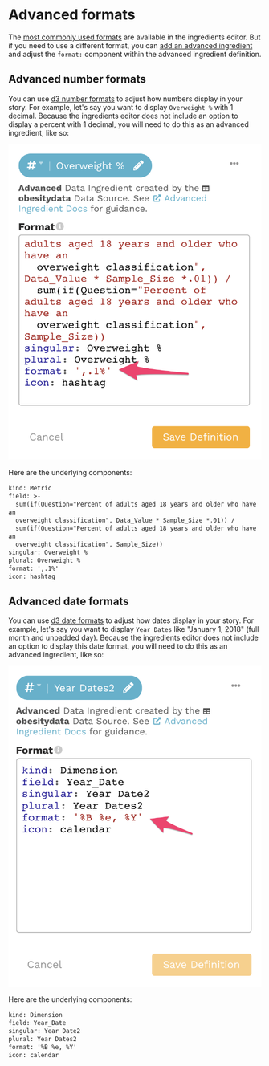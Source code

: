 # Advanced formats

The [most commonly used formats](../defining-ingredients/ingredient-formats.md) are available in the ingredients editor. But if you need to use a different format, you can [add an advanced ingredient](../defining-ingredients/#adding-an-advanced-ingredient) and adjust the `format:` component within the advanced ingredient definition.

## Advanced number formats

You can use  [d3 number formats](https://github.com/d3/d3-format) to adjust how numbers display in your story. For example, let's say you want to display `Overweight %` with 1 decimal. Because the ingredients editor does not include an option to display a percent with 1 decimal, you will need to do this as an advanced ingredient, like so:

![Set format to a percent with 1 decimal](../../../.gitbook/assets/image%20%2848%29.png)

Here are the underlying components:

```text
kind: Metric
field: >-
  sum(if(Question="Percent of adults aged 18 years and older who have an
  overweight classification", Data_Value * Sample_Size *.01)) /
  sum(if(Question="Percent of adults aged 18 years and older who have an
  overweight classification", Sample_Size))
singular: Overweight %
plural: Overweight %
format: ',.1%'
icon: hashtag
```

## Advanced date formats

You can use [d3 date formats](https://github.com/d3/d3-time-format) to adjust how dates display in your story. For example, let's say you want to display `Year Dates` like "January 1, 2018" \(full month and unpadded day\). Because the ingredients editor does not include an option to display this date format, you will need to do this as an advanced ingredient, like so:

![Set date format to full month and unpadded day](../../../.gitbook/assets/image%20%2849%29.png)

Here are the underlying components:

```text
kind: Dimension
field: Year_Date
singular: Year Date2
plural: Year Dates2
format: '%B %e, %Y'
icon: calendar
```

